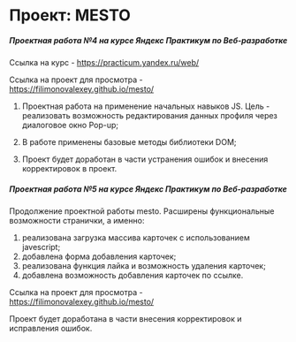 # Проект: MESTO
##### Проектная работа №4 на курсе Яндекс Практикум по Веб-разработке

Ссылка на курс - https://practicum.yandex.ru/web/

Ссылка на проект для просмотра - https://filimonovalexey.github.io/mesto/

1. Проектная работа на применение начальных навыков JS. Цель - реализовать возможность редактирования данных профиля через диалоговое окно Pop-up;

2. В работе применены базовые методы библиотеки DOM;

3. Проект будет доработан в части устранения ошибок и внесения корректировок в проект.


##### Проектная работа №5 на курсе Яндекс Практикум по Веб-разработке

Продолжение проектной работы mesto. Расширены функциональные возможности странички, а именно:
1. реализована загрузка массива карточек с использованием javescript;
2. добавлена форма добавления карточек;
3. реализована функция лайка и возможность удаления карточек;
4. добавлена возможность добавления карточек по ссылке.

Ссылка на проект для просмотра - https://filimonovalexey.github.io/mesto/

Проект будет доработана в части внесения корректировок и исправления ошибок.